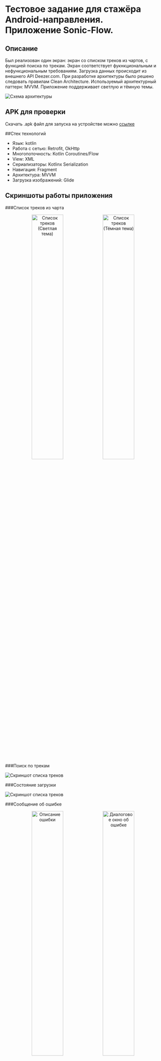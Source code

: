 ﻿# Тестовое задание для стажёра Android-направления. Приложение Sonic-Flow.

## Описание

Был реализован один экран: экран со списком треков из чартов, с функцией поиска по трекам.
Экран соответствует фукнкциональным и нефункциональным требованиям. Загрузка данных происходит из внешнего API Deezer.com.
При разработке архитектуры было решено следовать правилам Clean Architecture.
Используемый архитектурный паттерн: MVVM.
Приложение поддерживает светлую и тёмную темы.

![Схема архитектуры](screenshots/architecture.jpg)

## APK для проверки

Скачать .apk файл для запуска на устройстве можно [ссылке](https://disk.yandex.ru/d/aGDdISktofwX-Q)

##Стек технологий

- Язык: kotlin
- Работа с сетью: Retrofit, OkHttp
- Многопоточность: Kotlin Coroutines/Flow
- View: XML
- Сериализаторы: Kotlinx Serialization
- Навигация: Fragment
- Архитектура: MVVM
- Загрузка изображений: Glide

## Скриншоты работы приложения

###Список треков из чарта

<p align="center">
  <img src="screenshots/chart_list_light_theme.jpg" alt="Список треков (Светлая тема)" width="45%"/>
  <img src="screenshots/chart_list_dark_theme.jpg" alt="Список треков (Тёмная тема)" width="45%"/>
</p>

###Поиск по трекам

![Скриншот списка треков](screenshots/search_track.jpg)

###Состояние загрузки

![Скриншот списка треков](screenshots/loading_state.jpg)

###Сообщение об ошибке

<p align="center">
  <img src="screenshots/error.jpg" alt="Описание ошибки" width="45%"/>
  <img src="screenshots/error_try.jpg" alt="Диалоговое окно об ошибке" width="45%"/>
</p>

## Примечания:

Я столкнулся с несколькими трудностями при реализации медиа плеера, включая управление состоянием плеера, обработку метаданных треков и взаимодействие с медиа-сервисом.
Эти вопросы требовали дополнительных исследований и тестирования, что ограничило время на завершение всех задуманных функций.
В ветке [features/music-player](https://github.com/Ignat1902/Sonic-Flow/tree/features/music-player/features/music-player/src/main/java/dev/ginger/music/player) можно посмотреть мои наработки.




